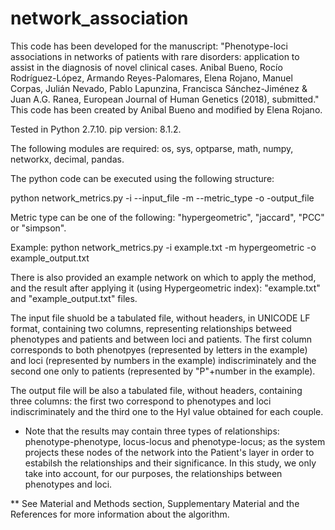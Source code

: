 # network_association

This code has been developed for the manuscript: "Phenotype-loci associations in networks of patients with rare disorders: application to assist in the diagnosis of novel clinical cases. Anibal Bueno, Rocío Rodríguez-López, Armando Reyes-Palomares, Elena Rojano, Manuel Corpas, Julián Nevado, Pablo Lapunzina, Francisca Sánchez-Jiménez & Juan A.G. Ranea, European Journal of Human Genetics (2018), submitted."
This code has been created by Anibal Bueno and modified by Elena Rojano.

Tested in Python 2.7.10.
pip version: 8.1.2.

The following modules are required: os, sys, optparse, math, numpy, networkx, decimal, pandas.

The python code can be executed using the following structure:

python network_metrics.py -i --input_file -m --metric_type -o -output_file

Metric type can be one of the following:
	"hypergeometric",
	"jaccard",
	"PCC" or 
	"simpson".

Example:
python network_metrics.py -i example.txt -m hypergeometric -o example_output.txt

There is also provided an example network on which to apply the method, and the result after applying it (using Hypergeometric index):
"example.txt" and 
"example_output.txt" files.

The input file shuold be a tabulated file, without headers, in UNICODE LF format, containing two columns, representing relationships betweed phenotypes and patients and between loci and patients. The first column corresponds to both phenotpyes (represented by letters in the example) and loci (represented by numbers in the example) indiscriminately and the second one only to patients (represented by "P"+number in the example).

The output file will be also a tabulated file, without headers, containing three columns: the first two correspond to phenotypes and loci indiscriminately and the third one to the HyI value obtained for each couple.

* Note that the results may contain three types of relationships: phenotype-phenotype, locus-locus and phenotype-locus; as the system projects these nodes of the network into the Patient's layer in order to estabilsh the relationships and their significance. In this study, we only take into account, for our purposes, the relationships between phenotypes and loci.

** See Material and Methods section, Supplementary Material and the References for more information about the algorithm.